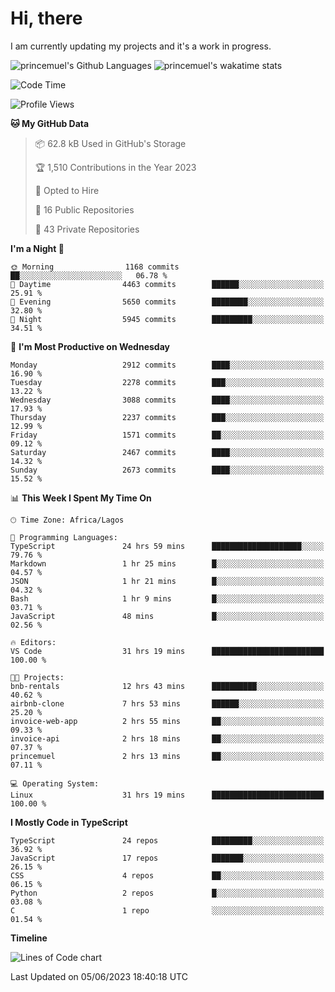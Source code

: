 # Hi, there

I am currently updating my projects and it's a work in progress.

![princemuel's Github Languages](https://github-readme-stats.vercel.app/api/top-langs/?username=princemuel&text_color=586069&layout=compact&hide_border=true&title_color=0366d6&count_private=true&include_all_commits=true&theme=tokyonight&show_icons=true)
![princemuel's wakatime stats](https://github-readme-stats.vercel.app/api/wakatime?username=princemuel&text_color=586069&layout=compact&hide_border=true&title_color=0366d6&count_private=true&include_all_commits=true&theme=tokyonight&show_icons=true)

<!--START_SECTION:waka-->
![Code Time](http://img.shields.io/badge/Code%20Time-2%2C436%20hrs%2058%20mins-blue)

![Profile Views](http://img.shields.io/badge/Profile%20Views-33-blue)

**🐱 My GitHub Data** 

> 📦 62.8 kB Used in GitHub's Storage 
 > 
> 🏆 1,510 Contributions in the Year 2023
 > 
> 💼 Opted to Hire
 > 
> 📜 16 Public Repositories 
 > 
> 🔑 43 Private Repositories 
 > 
**I'm a Night 🦉** 

```text
🌞 Morning                1168 commits        ██░░░░░░░░░░░░░░░░░░░░░░░   06.78 % 
🌆 Daytime                4463 commits        ██████░░░░░░░░░░░░░░░░░░░   25.91 % 
🌃 Evening                5650 commits        ████████░░░░░░░░░░░░░░░░░   32.80 % 
🌙 Night                  5945 commits        █████████░░░░░░░░░░░░░░░░   34.51 % 
```
📅 **I'm Most Productive on Wednesday** 

```text
Monday                   2912 commits        ████░░░░░░░░░░░░░░░░░░░░░   16.90 % 
Tuesday                  2278 commits        ███░░░░░░░░░░░░░░░░░░░░░░   13.22 % 
Wednesday                3088 commits        ████░░░░░░░░░░░░░░░░░░░░░   17.93 % 
Thursday                 2237 commits        ███░░░░░░░░░░░░░░░░░░░░░░   12.99 % 
Friday                   1571 commits        ██░░░░░░░░░░░░░░░░░░░░░░░   09.12 % 
Saturday                 2467 commits        ████░░░░░░░░░░░░░░░░░░░░░   14.32 % 
Sunday                   2673 commits        ████░░░░░░░░░░░░░░░░░░░░░   15.52 % 
```


📊 **This Week I Spent My Time On** 

```text
🕑︎ Time Zone: Africa/Lagos

💬 Programming Languages: 
TypeScript               24 hrs 59 mins      ████████████████████░░░░░   79.76 % 
Markdown                 1 hr 25 mins        █░░░░░░░░░░░░░░░░░░░░░░░░   04.57 % 
JSON                     1 hr 21 mins        █░░░░░░░░░░░░░░░░░░░░░░░░   04.32 % 
Bash                     1 hr 9 mins         █░░░░░░░░░░░░░░░░░░░░░░░░   03.71 % 
JavaScript               48 mins             █░░░░░░░░░░░░░░░░░░░░░░░░   02.56 % 

🔥 Editors: 
VS Code                  31 hrs 19 mins      █████████████████████████   100.00 % 

🐱‍💻 Projects: 
bnb-rentals              12 hrs 43 mins      ██████████░░░░░░░░░░░░░░░   40.62 % 
airbnb-clone             7 hrs 53 mins       ██████░░░░░░░░░░░░░░░░░░░   25.20 % 
invoice-web-app          2 hrs 55 mins       ██░░░░░░░░░░░░░░░░░░░░░░░   09.33 % 
invoice-api              2 hrs 18 mins       ██░░░░░░░░░░░░░░░░░░░░░░░   07.37 % 
princemuel               2 hrs 13 mins       ██░░░░░░░░░░░░░░░░░░░░░░░   07.11 % 

💻 Operating System: 
Linux                    31 hrs 19 mins      █████████████████████████   100.00 % 
```

**I Mostly Code in TypeScript** 

```text
TypeScript               24 repos            █████████░░░░░░░░░░░░░░░░   36.92 % 
JavaScript               17 repos            ███████░░░░░░░░░░░░░░░░░░   26.15 % 
CSS                      4 repos             ██░░░░░░░░░░░░░░░░░░░░░░░   06.15 % 
Python                   2 repos             █░░░░░░░░░░░░░░░░░░░░░░░░   03.08 % 
C                        1 repo              ░░░░░░░░░░░░░░░░░░░░░░░░░   01.54 % 
```



**Timeline**

![Lines of Code chart](https://raw.githubusercontent.com/princemuel/princemuel/main/assets/bar_graph.png)


 Last Updated on 05/06/2023 18:40:18 UTC
<!--END_SECTION:waka-->
